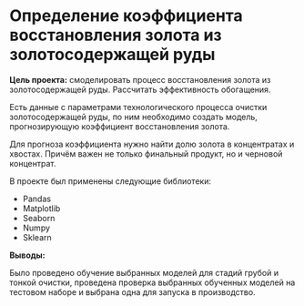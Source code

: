 # Определение коэффициента восстановления золота из золотосодержащей руды

**Цель проекта:** смоделировать процесс восстановления золота из золотосодержащей руды.
Рассчитать эффективность обогащения.

Есть данные с параметрами технологического процесса очистки золотосодержащей руды, по ним необходимо создать модель, прогнозирующую коэффициент восстановления золота.

Для прогноза коэффициента нужно найти долю золота в концентратах и хвостах. Причём важен не только финальный продукт, но и черновой концентрат.

В проекте был применены следующие библиотеки:

- Pandas
- Matplotlib
- Seaborn
- Numpy
- Sklearn

**Выводы:**

Было проведено обучение выбранных моделей для стадий грубой и тонкой очистки, проведена проверка выбранных обученных моделей на тестовом наборе и выбрана одна для запуска в производство.

